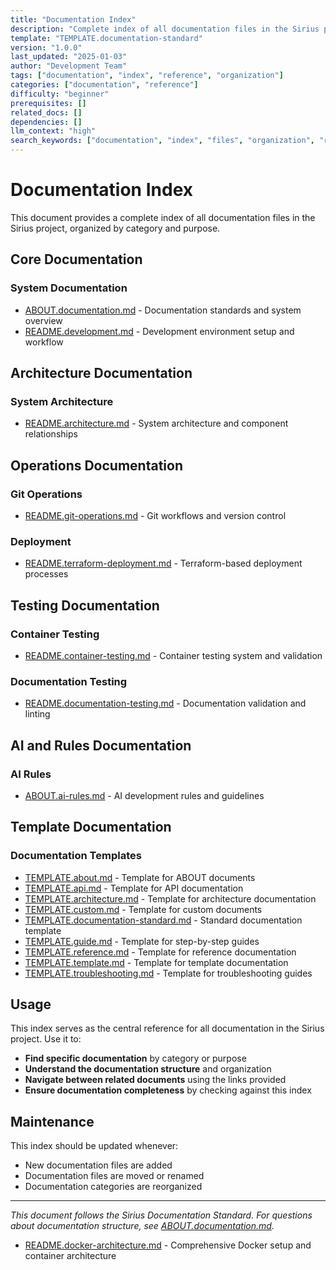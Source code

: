 ```yaml
---
title: "Documentation Index"
description: "Complete index of all documentation files in the Sirius project, organized by category and purpose"
template: "TEMPLATE.documentation-standard"
version: "1.0.0"
last_updated: "2025-01-03"
author: "Development Team"
tags: ["documentation", "index", "reference", "organization"]
categories: ["documentation", "reference"]
difficulty: "beginner"
prerequisites: []
related_docs: []
dependencies: []
llm_context: "high"
search_keywords: ["documentation", "index", "files", "organization", "reference"]
---
```


# Documentation Index

This document provides a complete index of all documentation files in the Sirius project, organized by category and purpose.

## Core Documentation

### System Documentation
- [ABOUT.documentation.md](dev/ABOUT.documentation.md) - Documentation standards and system overview
- [README.development.md](dev/README.development.md) - Development environment setup and workflow

## Architecture Documentation

### System Architecture
- [README.architecture.md](dev/architecture/README.architecture.md) - System architecture and component relationships

## Operations Documentation

### Git Operations
- [README.git-operations.md](dev/operations/README.git-operations.md) - Git workflows and version control

### Deployment
- [README.terraform-deployment.md](dev/operations/README.terraform-deployment.md) - Terraform-based deployment processes

## Testing Documentation

### Container Testing
- [README.container-testing.md](dev/test/README.container-testing.md) - Container testing system and validation

### Documentation Testing
- [README.documentation-testing.md](dev/test/README.documentation-testing.md) - Documentation validation and linting

## AI and Rules Documentation

### AI Rules
- [ABOUT.ai-rules.md](dev/ai-rules/ABOUT.ai-rules.md) - AI development rules and guidelines

## Template Documentation

### Documentation Templates
- [TEMPLATE.about.md](dev/templates/TEMPLATE.about.md) - Template for ABOUT documents
- [TEMPLATE.api.md](dev/templates/TEMPLATE.api.md) - Template for API documentation
- [TEMPLATE.architecture.md](dev/templates/TEMPLATE.architecture.md) - Template for architecture documentation
- [TEMPLATE.custom.md](dev/templates/TEMPLATE.custom.md) - Template for custom documents
- [TEMPLATE.documentation-standard.md](dev/templates/TEMPLATE.documentation-standard.md) - Standard documentation template
- [TEMPLATE.guide.md](dev/templates/TEMPLATE.guide.md) - Template for step-by-step guides
- [TEMPLATE.reference.md](dev/templates/TEMPLATE.reference.md) - Template for reference documentation
- [TEMPLATE.template.md](dev/templates/TEMPLATE.template.md) - Template for template documentation
- [TEMPLATE.troubleshooting.md](dev/templates/TEMPLATE.troubleshooting.md) - Template for troubleshooting guides

## Usage

This index serves as the central reference for all documentation in the Sirius project. Use it to:

- **Find specific documentation** by category or purpose
- **Understand the documentation structure** and organization
- **Navigate between related documents** using the links provided
- **Ensure documentation completeness** by checking against this index

## Maintenance

This index should be updated whenever:
- New documentation files are added
- Documentation files are moved or renamed
- Documentation categories are reorganized

---

_This document follows the Sirius Documentation Standard. For questions about documentation structure, see [ABOUT.documentation.md](dev/ABOUT.documentation.md)._
- [README.docker-architecture.md](dev/architecture/README.docker-architecture.md) - Comprehensive Docker setup and container architecture
